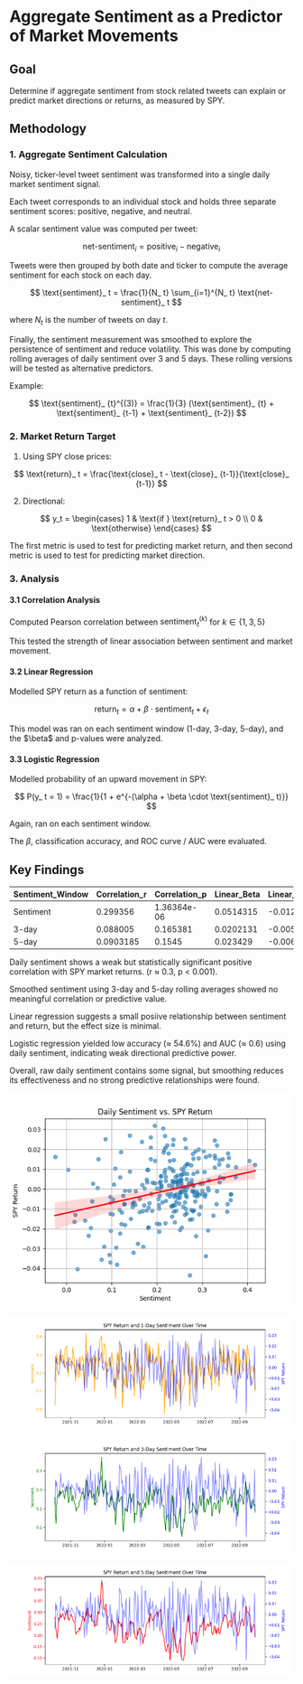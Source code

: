 # Aggregate Sentiment as a Predictor of Market Movements

## Goal
Determine if aggregate sentiment from stock related tweets can explain or predict market directions or returns, as measured by SPY.


## Methodology

### 1. Aggregate Sentiment Calculation
Noisy, ticker-level tweet sentiment was transformed into a single daily market sentiment signal.

Each tweet corresponds to an individual stock and holds three separate sentiment scores: positive, negative, and neutral.

A scalar sentiment value was computed per tweet:

$$
\text{net-sentiment}_i = \text{positive}_i - \text{negative}_i
$$

Tweets were then grouped by both date and ticker to compute the average sentiment for each stock on each day. 

$$
\text{sentiment}_ t = \frac{1}{N_ t} \sum_{i=1}^{N_ t} \text{net-sentiment}_ t
$$

where $N_t$ is the number of tweets on day $t$.

Finally, the sentiment measurement was smoothed to explore the persistence of sentiment and reduce volatility.
This was done by computing rolling averages of daily sentiment over 3 and 5 days. These rolling versions will be tested as alternative predictors.

Example: 

$$
\text{sentiment}_ {t}^{(3)} = \frac{1}{3} (\text{sentiment}_ {t} + \text{sentiment}_ {t-1} + \text{sentiment}_ {t-2})
$$

### 2. Market Return Target
1. Using SPY close prices:

$$
\text{return}_ t = \frac{\text{close}_ t - \text{close}_ {t-1}}{\text{close}_ {t-1}}
$$

2. Directional:

$$
y_t = 
\begin{cases}
1 & \text{if } \text{return}_ t > 0 \\
0 & \text{otherwise}
\end{cases}
$$

The first metric is used to test for predicting market return, and then second metric is used to test for predicting market direction.

### 3. Analysis
#### 3.1 Correlation Analysis
Computed Pearson correlation between $\text{sentiment}_ {t}^{(k)}$ for $k \in \{1, 3, 5\}$

This tested the strength of linear association between sentiment and market movement.

#### 3.2 Linear Regression
Modelled SPY return as a function of sentiment:

$$
\text{return}_ {t} = \alpha + \beta \cdot \text{sentiment}_ {t} + \epsilon_t
$$

This model was ran on each sentiment window (1-day, 3-day, 5-day), and the $\beta\$ and p-values were analyzed.

#### 3.3 Logistic Regression
Modelled probability of an upward movement in SPY:

$$
P(y_ t = 1) = \frac{1}{1 + e^{-(\alpha + \beta \cdot \text{sentiment}_ t)}}
$$

Again, ran on each sentiment window.

The $\beta$, classification accuracy, and ROC curve / AUC were evaluated.


## Key Findings
|Sentiment_Window|Correlation_r|Correlation_p|Linear_Beta|Linear_Intercept|Logistic_Beta|Logistic_Intercept|Accuracy|AUC|
|-|-|-|-|-|-|-|-|-|
|Sentiment|0.299356|1.36364e-06|0.0514315|-0.0121737|1.41742|-0.361369|0.545817|0.601944|
|3-day|0.088005|0.165381|0.0202131|-0.00526394|0.291624|-0.115944|0.516|0.528753|
|5-day|0.0903185|0.1545|0.023429|-0.00614271|0.269796|-0.112304|0.512|0.529073|

Daily sentiment shows a weak but statistically significant positive correlation with SPY market returns. (r $\approx$ 0.3, p < 0.001).

Smoothed sentiment using 3-day and 5-day rolling averages showed no meaningful correlation or predictive value.

Linear regression suggests a small posiive relationship between sentiment and return, but the effect size is minimal.

Logistic regression yielded low accuracy ($\approx$ 54.6%) and AUC ($\approx$ 0.6) using daily sentiment, indicating weak directional predictive power.

Overall, raw daily sentiment contains some signal, but smoothing reduces its effectiveness and no strong predictive relationships were found.

![Daily Sentiment vs Returns Scatterplot](./daily_sentiment_return_scatterplot.png)

![Daily Sentiment vs Returns Line Plot](./1day_sentiment_return_line.png)

![3-Day Sentiment vs Returns Line Plot](./3day_sentiment_return_line.png)

![5-Day Sentiment vs Returns Line Plot](./5day_sentiment_return_line.png)